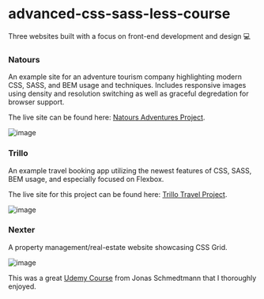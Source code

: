# advanced-css-sass-less-course

Three websites built with a focus on front-end development and design 💻

### Natours

An example site for an adventure tourism company highlighting modern CSS, SASS, and BEM usage and techniques.  Includes responsive images using density and resolution switching as well as graceful degredation for browser support. 

The live site can be found here: [Natours Adventures Project](https://michaeljamie.github.io/advanced-css-sass-less-course/Natours/ "Natours - Project").

![image](https://user-images.githubusercontent.com/26236137/50796975-848e0000-1290-11e9-8a90-7b61d80186a5.png)

### Trillo

An example travel booking app utilizing the newest features of CSS, SASS, BEM usage, and especially focused on Flexbox.

The live site for this project can be found here: [Trillo Travel Project](https://michaeljamie.github.io/advanced-css-sass-less-course/Trillo/ "Trillo - Project").

![image](https://user-images.githubusercontent.com/26236137/50796996-97a0d000-1290-11e9-96a8-96391c3a171f.png)

### Nexter

A property management/real-estate website showcasing CSS Grid.

![image](https://user-images.githubusercontent.com/26236137/50797033-adae9080-1290-11e9-9324-e6973ce1a5bf.png)


This was a great [Udemy Course](https://www.udemy.com/advanced-css-and-sass/ "Advanced CSS & SASS") from Jonas Schmedtmann that I thoroughly enjoyed.
